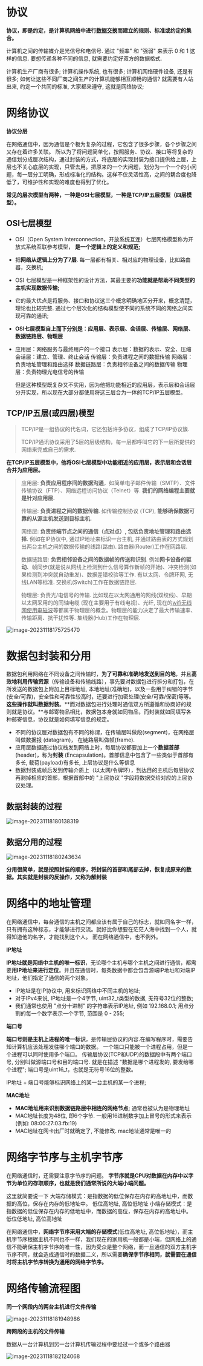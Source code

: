 # 协议

**协议，即是约定，是计算机网络中进行<u>数据交换</u>而建立的规则、标准或约定的集合。**

计算机之间的传输媒介是光信号和电信号. 通过 "频率" 和 "强弱" 来表示 0 和 1 这样的信息. 要想传递各种不同的信息, 就需要约定好双方的数据格式.

计算机生产厂商有很多;  计算机操作系统, 也有很多;  计算机网络硬件设备, 还是有很多;  如何让这些不同厂商之间生产的计算机能够相互顺畅的通信? 就需要有人站出来, 约定一个共同的标准,  大家都来遵守, 这就是网络协议;

# 网络协议

**协议分层**

在网络通信中，因为通信是个极为复杂的过程，它包含了很多步骤，各个步骤之间又存在着许多关联。
所以为了将问题简单化，按照服务、协议、接口等将复杂的通信划分成层次结构，通过封装的方式，将底层的实现封装为接口提供给上层，上层也不关心底层的实现，只管去用。把原来的一个大问题，划分为一个一个的小问题，每一层分工明确，形成标准化的结构。这样不仅灵活性高，之间的耦合度也降低了，可维护性和实现的难度也得到了优化。

**常见的层次模型有两种，一种是OSI七层模型，一种是TCP/IP五层模型（四层模型）。**

## OSI七层模型

- OSI（Open System Interconnection，开放系统互连）七层网络模型称为开放式系统互联参考模型， **是一个逻辑上的定义和规范;**
- 把**网络从逻辑上分为了7层**. 每一层都有相关、相对应的物理设备，比如路由器，交换机;
- OSI 七层模型是一种框架性的设计方法，其最主要的**功能就是帮助不同类型的主机实现数据传输;**
- 它的最大优点是将服务、接口和协议这三个概念明确地区分开来，概念清楚，理论也比较完整. 通过七个层次化的结构模型使不同的系统不同的网络之间实现可靠的通讯;

- **OSI七层模型自上而下分别是：应用层、表示层、会话层、传输层、网络层、数据链路层、物理层**
- 应用层：网络服务与最终用户的一个接口
  表示层：数据的表示、安全、压缩
  会话层：建立、管理、终止会话
  传输层：负责进程之间的数据传输
  网络层：负责地址管理和路由选择
  数据链路层：负责相邻设备之间的数据传输
  物理层：负责物理光电信号的传输

  但是这种模型既复杂又不实用，因为他把功能相近的应用层，表示层和会话层分开实现，所以现在大部分都使用将这三层合为一体的TCP/IP五层模型。


## TCP/IP五层(或四层)模型

> TCP/IP是一组协议的代名词，它还包括许多协议，组成了TCP/IP协议簇. 
>
> TCP/IP通讯协议采用了5层的层级结构，每一层都呼叫它的下一层所提供的网络来完成自己的需求.

**在TCP/IP五层模型中，他将OSI七层模型中功能相近的应用层，表示层和会话层合并为应用层。**

> 应用层: **负责应用程序间的数据沟通**，如简单电子邮件传输（SMTP）、文件传输协议（FTP）、网络远程访问协议（Telnet）等. **我们的网络编程主要就是针对应用层.**
>
> 传输层: **负责进程之间的数据传输**. 如传输控制协议 (TCP), **能够确保数据可靠的从源主机发送到目标主机.** 
>
> 网络层: **负责终端节点之间的通信（点对点）, 包括负责地址管理和路由选择**. 例如在IP协议中, 通过IP地址来标识一台主机, 并通过路由表的方式规划出两台主机之间的数据传输的线路(路由). 路由器(Router)工作在网路层. 
>
> 数据链路层: **负责相邻设备之间的数据帧的传送和识别**. 例如**网卡设备的驱动**、帧同步(就是说从网线上检测到什么信号算作新帧的开始)、冲突检测(如果检测到冲突就自动重发)、数据差错校验等工作. 有以太网、令牌环网, 无线LAN等标准. 交换机(Switch)工作在数据链路层. 
>
> 物理层: 负责光/电信号的传输. 比如现在以太网通用的网线(双绞线)、早期以太网采用的的同轴电缆 (现在主要用于有线电视)、光纤, 现在的<u>wifi无线网使用电磁波</u>等都属于物理层的概念。物理层的能力决定了最大传输速率、传输距离、抗干扰性等. 集线器(Hub)工作在物理层. 

![image-20231118175725470](https://cdn.jsdelivr.net/gh/DaysOfExperience/blogImage@main/img/image-20231118175725470.png)

# 数据包封装和分用

数据包利用网络在不同设备之间传输时，**为了可靠和准确地发送到目的地**，并且**高效地利用传输资源**（传输设备和传输线路），事先要对数据包进行拆分和打包，在所发送的数据包上附加上目标地址, 本地地址(准确地)，以及一些用于纠错的字节(安全/可靠)，安全性和可靠性较高时，还要进行加密处理(安全/可靠/保密)等等。**这些操作就叫数据封装**。**而对数据包进行处理时通信双方所遵循和协商好的规则就是协议。**与邮寄物品相比，数据包本身就如同物品，而封装就如同填写各种邮寄信息，协议就是如何填写信息的规定。

- 不同的协议层对数据包有不同的称谓，在传输层叫做段(segment)，在网络层叫做数据报 (datagram)，	在链路层叫做帧(frame).
- 应用层数据通过协议栈发到网络上时，每层协议都要加上一个**数据首部**(header)，称为**封装** (Encapsulation)。首部信息中包含了一些类似于首部有多长, 载荷(payload)有多长, 上层协议是什么等信息
- 数据封装成帧后发到传输介质上（以太网/令牌环），到达目的主机后每层协议再剥掉相应的首部，根据首部中的 "上层协议 "字段将数据交给对应的上层协议处理。

## 数据封装的过程

![image-20231118180138319](https://cdn.jsdelivr.net/gh/DaysOfExperience/blogImage@main/img/image-20231118180138319.png)

## 数据分用的过程

![image-20231118180243634](https://cdn.jsdelivr.net/gh/DaysOfExperience/blogImage@main/img/image-20231118180243634.png)

**分用很简单，就是按照封装的顺序，将封装的首部和尾部去掉，恢复成原来的数据。其实就是封装的反操作，又称为解封装**

# 网络中的地址管理

在网络通信中，每台通信的主机之间都应该有属于自己的标志，就如同名字一样，只有拥有这种标志，才能够进行交流。就好比你想要在茫茫人海中找到一个人，就得知道他的名字，才能找到这个人。
而在网络通信中，也不例外。

**IP地址**

**IP地址就是网络中主机的唯一标识**，无论哪个主机与哪个主机之间进行通信，都需要**用IP地址来进行定位**。并且在通信时，每条数据中都会包含源端IP地址和对端IP地址，他们指定了通信的两个对象。

- IP地址是在IP协议中, 用来标识网络中不同主机的地址;
- 对于IPv4来说, IP地址是一个4字节, uint32_t类型的数据, 无符号32位的整数; 
- 我们通常也使用 "点分十进制" 的字符串表示IP地址, 例如 192.168.0.1; 用点分割的每一个数字表示一个字节, 范围是 0 - 255;

**端口号**

**端口号则是主机上进程的唯一标识**，是传输层协议的内容.在编写程序时，需要告知计算机应该处理发往哪个端口的数据。
一个端口只能被一个进程占用，但是一个进程可以同时使用多个端口。 传输层协议(TCP和UDP)的数据段中有两个端口号, 分别叫做源端口号和目的端口号. 就是在描述 "数据是哪个进程发的, 要发给哪个进程";
端口号是uint16_t，也就是无符号16位的整数。

IP地址 + 端口号能够标识网络上的某一台主机的某一个进程;

**MAC地址**

- **MAC地址用来识别数据链路层中相连的网络节点;** 通常也被认为是物理地址
- MAC地址长度为48位, 即6个字节. 一般用16进制数字加上冒号的形式来表示(例如: 08:00:27:03:fb:19) 
- MAC地址在网卡出厂时就确定了, 不能修改. mac地址通常是唯一的

# 网络字节序与主机字节序

在网络通信时，还需要注意字节序的问题。
**字节序就是CPU对数据在内存中以字节为单位的存取顺序，也就是我们通常所说的大端小端问题。**

这里就简要说一下
大端存储模式：是指数据的低位保存在内存的高地址中，而数据的高位，保存在内存的低地址中。 低位高地址, 高位低地址
小端存储模式：是指数据的低位保存在内存的低地址中，而数据的高位，保存在内存的高地址中。 低位低地址, 高位高地址

在网络通信中，**网络字节序采用大端的存储模式**(低位高地址, 高位低地址)，而主机字节序根据主机不同也不一样，我们现在的家用机一般都是小端，但网络上的通信不能确保主机字节序的唯一性，因为受众是整个网络，而一旦通信的双方主机字节序不同，就会造成通信时的数据二义，所以需要**确保字节序相同，就需要在通信时将主机字节序转换为通用的网络字节序。**

# 网络传输流程图

**同一个网段内的两台主机进行文件传输**

![image-20231118181948986](https://cdn.jsdelivr.net/gh/DaysOfExperience/blogImage@main/img/image-20231118181948986.png)

**跨网段的主机的文件传输**

数据从一台计算机到另一台计算机传输过程中要经过一个或多个路由器

![image-20231118182124068](https://cdn.jsdelivr.net/gh/DaysOfExperience/blogImage@main/img/image-20231118182124068.png)






